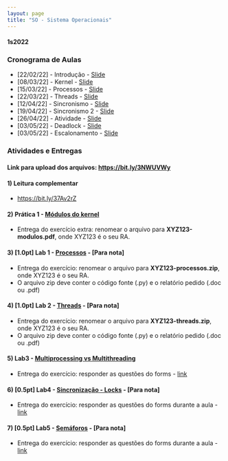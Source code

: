 ```yaml
---
layout: page
title: "SO - Sistema Operacionais"
---
```


#### **1s2022**

### Cronograma de Aulas

- [22/02/22] - Introdução - <a href="/so/Aula1-Introducao.pdf" target="_blank">Slide</a>
- [08/03/22] - Kernel - <a href="/so/Aula2-Kernel.pdf" target="_blank">Slide</a>
- [15/03/22] - Processos - <a href="/so/Aula3-Processos.pdf" target="_blank">Slide</a>
- [22/03/22] - Threads - <a href="/so/Aula4-Threads.pdf" target="_blank">Slide</a>
- [12/04/22] - Sincronismo - <a href="/so/Aula5-Sincronismo1.pdf" target="_blank">Slide</a>
- [19/04/22] - Sincronismo 2 - <a href="/so/Aula6-Sincronismo2.pdf" target="_blank">Slide</a>
- [26/04/22] - Atividade - <a href="/so/Aula8-Deadlock.pdf" target="_blank">Slide</a>
- [03/05/22] - Deadlock - <a href="/so/Aula8-Deadlock.pdf" target="_blank">Slide</a>
- [03/05/22] - Escalonamento - <a href="/so/Aula9-Escalonamento.pdf" target="_blank">Slide</a>

<!--
- [10/05/22] - Sistemas de Arquivos 1 - <a href="/so/Aula10-SistemaArquivos.pdf" target="_blank">Slide</a>
- [10/05/22] - Sistemas de Arquivos 2 - <a href="/so/Aula11-SistemaArquivos2.pdf" target="_blank">Slide</a>


- [15/02/22] - Apresentação da disciplina - <a href="/so/Aula1-Introducao.pdf" target="_blank">Slide</a>
- [23/02/21] - Kernel - <a href="/so/Aula2-Kernel.pdf" target="_blank">Slide</a>
- [02/03/21] - Processos - <a href="/so/Aula3-Processos.pdf" target="_blank">Slide</a>
- [09/03/21] - Threads - <a href="/so/Aula4-Threads.pdf" target="_blank">Slide</a>
- [16/03/21] - Atividade Prática - <a href="/so/labs/lab3" target="_blank">Multiprocessing vs Multithreading</a>
- [23/03/21] - Sincronismo - <a href="/so/Aula5-Sincronismo1.pdf" target="_blank">Slide</a>
- [30/03/21] - Exclusão Mútua e Semáforos - <a href="/so/Aula6-Sincronismo2.pdf" target="_blank">Slide</a>
- [06/04/21] - Eventos, Condições e Barreiras - <a href="/so/Aula7-Sincronismo3.pdf" target="_blank">Slide</a>
- [13/04/21] - Deadlock - <a href="/so/Aula8-Deadlock.pdf" target="_blank">Slide</a>
- [20/04/21] - Escalonamento de CPU - <a href="/so/Aula9-Escalonamento.pdf" target="_blank">Slide</a>
- [27/04/21] - Sistemas de Arquivos - pt.1 - <a href="/so/Aula10-SistemaArquivos.pdf" target="_blank">Slide</a>
- [04/04/21] - Sistemas de Arquivos - pt.2 - <a href="/so/Aula11-SistemaArquivos2.pdf" target="_blank">Slide</a> -->

### Atividades e Entregas

#### Link para upload dos arquivos: <a href="https://bit.ly/3NWUVWy" target="_blank">https://bit.ly/3NWUVWy</a>


#### 1) Leitura complementar
 - <a href="https://bit.ly/37Av2rZ">https://bit.ly/37Av2rZ</a>

#### 2) Prática 1 - <a href="/so/pratica1" target="_blank">Módulos do kernel</a>
 - Entrega do exercício extra: renomear o arquivo para **XYZ123-modulos.pdf**, onde XYZ123 é o seu RA.

#### 3) [1.0pt] Lab 1 - <a href="/so/labs/lab1" target="_blank">Processos</a> - [Para nota]
 - Entrega do exercício: renomear o arquivo para **XYZ123-processos.zip**, onde XYZ123 é o seu RA.
 - O arquivo zip deve conter o código fonte (.py) e o relatório pedido (.doc ou .pdf)

#### 4) [1.0pt] Lab 2 - <a href="/so/labs/lab2" target="_blank">Threads</a> - [Para nota]
 - Entrega do exercício: renomear o arquivo para **XYZ123-threads.zip**, onde XYZ123 é o seu RA.
 - O arquivo zip deve conter o código fonte (.py) e o relatório pedido (.doc ou .pdf)

#### 5) Lab3 - <a href="/so/labs/lab3" target="_blank">Multiprocessing vs Multithreading</a>
 - Entrega do exercício: responder as questões do forms - <a href="https://forms.office.com/r/1TnSZihJRu" target="_blank">link</a>


#### 6) [0.5pt] Lab4 - <a href="/so/labs/lab4" target="_blank">Sincronização - Locks</a>  - [Para nota]
 - Entrega do exercício: responder as questões do forms durante a aula - <a href="https://forms.office.com/r/Pr09s3zJdh" target="_blank">link</a>


#### 7) [0.5pt] Lab5 - <a href="/so/labs/lab5" target="_blank">Semáforos</a>  - [Para nota]
 - Entrega do exercício: responder as questões do forms durante a aula - <a href="https://forms.office.com/r/qSwREdVYrj" target="_blank">link</a>

<!--



#### 7) [1.0pt] Lab5 - <a href="/so/labs/lab5" target="_blank">Semáforos</a>  - [Para nota]
 - Entrega do exercício: responder as questões do forms durante a aula - <a href="https://forms.office.com/r/qSwREdVYrj" target="_blank">link</a>

#### 8) [1.0pt] Lab6 - <a href="/so/labs/lab6" target="_blank">Eventos e Condiões</a> - [Para nota]
 - Entrega do exercício: renomear o arquivo para **XYZ123-sincronizacao.zip**, onde XYZ123 é o seu RA.
 - O arquivo zip deve conter os códigos fonte (.py)

#### 9) [3.0pt] Trabalho Final - <a href="/so/labs/trab" target="_blank">Problemas Clássicos</a> - [Para nota]
 - Trabalho em grupo de no máximo 6 alunos.
 - Entrega do exercício: renomear o arquivo para **classicos.zip**.
 - O arquivo zip deve conter as apresentações (.ppt), os códigos fonte (.py) e uma planilha com os RAs e nomes completos dos integrantes do grupo.  -->

